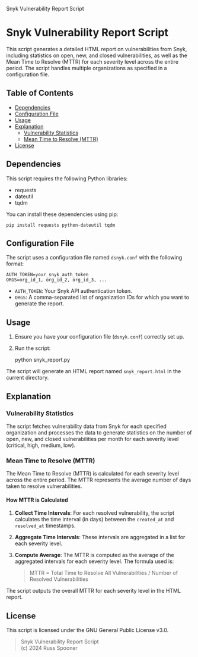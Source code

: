   Snyk Vulnerability Report Script

Snyk Vulnerability Report Script
================================

This script generates a detailed HTML report on vulnerabilities from Snyk, including statistics on open, new, and closed vulnerabilities, as well as the Mean Time to Resolve (MTTR) for each severity level across the entire period. The script handles multiple organizations as specified in a configuration file.

Table of Contents
-----------------

*   [Dependencies](#dependencies)
*   [Configuration File](#configuration-file)
*   [Usage](#usage)
*   [Explanation](#explanation)
    *   [Vulnerability Statistics](#vulnerability-statistics)
    *   [Mean Time to Resolve (MTTR)](#mean-time-to-resolve-mttr)
*   [License](#license)

Dependencies
------------

This script requires the following Python libraries:

*   requests
*   dateutil
*   tqdm

You can install these dependencies using pip:

    pip install requests python-dateutil tqdm

Configuration File
------------------

The script uses a configuration file named `dsnyk.conf` with the following format:

    AUTH_TOKEN=your_snyk_auth_token
    ORGS=org_id_1, org_id_2, org_id_3, ...
    

*   `AUTH_TOKEN`: Your Snyk API authentication token.
*   `ORGS`: A comma-separated list of organization IDs for which you want to generate the report.

Usage
-----

1.  Ensure you have your configuration file (`dsnyk.conf`) correctly set up.
2.  Run the script:

    python snyk_report.py

The script will generate an HTML report named `snyk_report.html` in the current directory.

Explanation
-----------

### Vulnerability Statistics

The script fetches vulnerability data from Snyk for each specified organization and processes the data to generate statistics on the number of open, new, and closed vulnerabilities per month for each severity level (critical, high, medium, low).

### Mean Time to Resolve (MTTR)

The Mean Time to Resolve (MTTR) is calculated for each severity level across the entire period. The MTTR represents the average number of days taken to resolve vulnerabilities.

#### How MTTR is Calculated

1.  **Collect Time Intervals**: For each resolved vulnerability, the script calculates the time interval (in days) between the `created_at` and `resolved_at` timestamps.
2.  **Aggregate Time Intervals**: These intervals are aggregated in a list for each severity level.
3.  **Compute Average**: The MTTR is computed as the average of the aggregated intervals for each severity level. The formula used is:
    
    > MTTR = Total Time to Resolve All Vulnerabilities / Number of Resolved Vulnerabilities
    

The script outputs the overall MTTR for each severity level in the HTML report.

License
-------

This script is licensed under the GNU General Public License v3.0.

> Snyk Vulnerability Report Script  
> (c) 2024 Russ Spooner